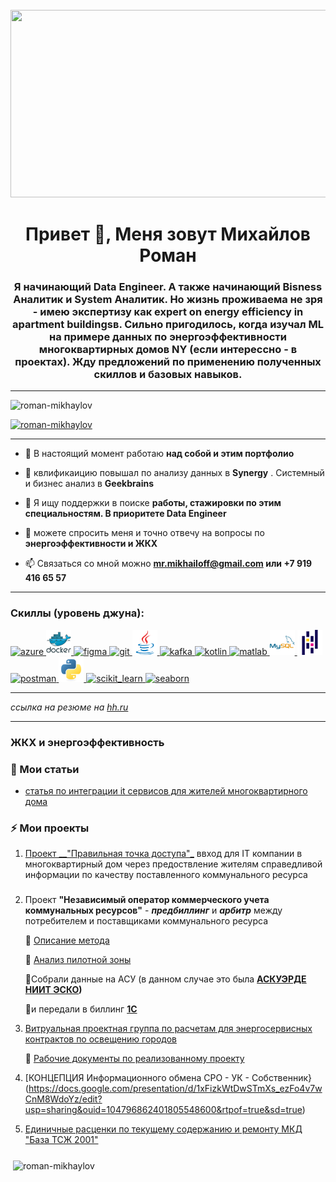 <br clear="both">

<div align="center">
  <img height="300" width="600" src="https://user-images.githubusercontent.com/74038190/225813708-98b745f2-7d22-48cf-9150-083f1b00d6c9.gif"  />
</div>
<h1 align="center">Привет 👋, Меня зовут Михайлов Роман</h1>
<h3 align="center">Я начинающий Data Engineer. А также начинающий Bisness Аналитик и System Аналитик. Но жизнь проживаема не зря - имею экспертизу как expert on energy efficiency in apartment buildingsв. Сильно пригодилось, когда изучал ML на примере данных по энергоэффективности многоквартирных домов NY (если интерессно - в проектах). Жду предложений по применению полученных скиллов и базовых навыков. </h3>

***

<p align="left"> <img src="https://komarev.com/ghpvc/?username=roman-mikhaylov&label=Profile%20views&color=0e75b6&style=flat" alt="roman-mikhaylov" /> </p>

<p align="left"> <a href="https://github.com/ryo-ma/github-profile-trophy"><img src="https://github-profile-trophy.vercel.app/?username=roman-mikhaylov" alt="roman-mikhaylov" /></a> </p>

***

- 🔭 В настоящий момент работаю **над собой и этим портфолио**

- 🌱 квлификаицию повышал по анализу данных  в **Synergy** . Системный и бизнес анализ в **Geekbrains**

- 🤝 Я ищу поддержки в поиске **работы, стажировки по этим специальностям. В приоритете Data Engineer**

- 💬 можете спросить меня и точно отвечу на вопросы по **энергоэффективности и ЖКХ**

- 📫 Связаться со мной можно **mr.mikhailoff@gmail.com или +7 919 416 65 57**

***

<h3 align="left">Скиллы (уровень джуна):</h3>
<p align="left"> <a href="https://azure.microsoft.com/en-in/" target="_blank" rel="noreferrer"> <img src="https://www.vectorlogo.zone/logos/microsoft_azure/microsoft_azure-icon.svg" alt="azure" width="40" height="40"/> </a> <a href="https://www.docker.com/" target="_blank" rel="noreferrer"> <img src="https://raw.githubusercontent.com/devicons/devicon/master/icons/docker/docker-original-wordmark.svg" alt="docker" width="40" height="40"/> </a> <a href="https://www.figma.com/" target="_blank" rel="noreferrer"> <img src="https://www.vectorlogo.zone/logos/figma/figma-icon.svg" alt="figma" width="40" height="40"/> </a> <a href="https://git-scm.com/" target="_blank" rel="noreferrer"> <img src="https://www.vectorlogo.zone/logos/git-scm/git-scm-icon.svg" alt="git" width="40" height="40"/> </a> <a href="https://www.java.com" target="_blank" rel="noreferrer"> <img src="https://raw.githubusercontent.com/devicons/devicon/master/icons/java/java-original.svg" alt="java" width="40" height="40"/> </a> <a href="https://kafka.apache.org/" target="_blank" rel="noreferrer"> <img src="https://www.vectorlogo.zone/logos/apache_kafka/apache_kafka-icon.svg" alt="kafka" width="40" height="40"/> </a> <a href="https://kotlinlang.org" target="_blank" rel="noreferrer"> <img src="https://www.vectorlogo.zone/logos/kotlinlang/kotlinlang-icon.svg" alt="kotlin" width="40" height="40"/> </a> <a href="https://www.mathworks.com/" target="_blank" rel="noreferrer"> <img src="https://upload.wikimedia.org/wikipedia/commons/2/21/Matlab_Logo.png" alt="matlab" width="40" height="40"/> </a> <a href="https://www.mysql.com/" target="_blank" rel="noreferrer"> <img src="https://raw.githubusercontent.com/devicons/devicon/master/icons/mysql/mysql-original-wordmark.svg" alt="mysql" width="40" height="40"/> </a> <a href="https://pandas.pydata.org/" target="_blank" rel="noreferrer"> <img src="https://raw.githubusercontent.com/devicons/devicon/2ae2a900d2f041da66e950e4d48052658d850630/icons/pandas/pandas-original.svg" alt="pandas" width="40" height="40"/> </a> <a href="https://postman.com" target="_blank" rel="noreferrer"> <img src="https://www.vectorlogo.zone/logos/getpostman/getpostman-icon.svg" alt="postman" width="40" height="40"/> </a> <a href="https://www.python.org" target="_blank" rel="noreferrer"> <img src="https://raw.githubusercontent.com/devicons/devicon/master/icons/python/python-original.svg" alt="python" width="40" height="40"/> </a> <a href="https://scikit-learn.org/" target="_blank" rel="noreferrer"> <img src="https://upload.wikimedia.org/wikipedia/commons/0/05/Scikit_learn_logo_small.svg" alt="scikit_learn" width="40" height="40"/> </a> <a href="https://seaborn.pydata.org/" target="_blank" rel="noreferrer"> <img src="https://seaborn.pydata.org/_images/logo-mark-lightbg.svg" alt="seaborn" width="40" height="40"/> </a> </p>

***

_ссылка на резюме на [hh.ru](https://yoshkar-ola.hh.ru/applicant/resumes/view?resume=7c1c9224ff0bb436530039ed1f435754334752)_

***

### ЖКХ и энергоэффективность
###
<h3 align="left">📕 Мои статьи</h3>

- [статья по интеграции it сервисов для жителей многоквартирного дома](https://docs.google.com/document/d/1yXBuoo3sU4N4eZbHQ2h6A3Jb9nx0VAlI/edit?usp=sharing&ouid=104796862401805548600&rtpof=true&sd=true)
###
<h3 align="left">⚡ Мои проекты</h3>

1. [Проект __"Правильная точка доступа"_](https://drive.google.com/file/d/0B9AA5Sx172NnUFNSelloZlVVQTQ/view?usp=sharing&resourcekey=0-giaCks15eQy9b20-hcOAQA2)
    ввход для IT компании в многоквартирный дом через предоствление жителям справедливой информации по качеству поставленного коммунального ресурса  
###     
    
2. Проект __"Независимый оператор коммерческого учета коммунальных ресурсов"__ - ___предбиллинг___ и ___арбитр___ между потребителем и поставщиками коммунального ресурса
   
   💬 [Описание метода](https://docs.google.com/document/d/0B9AA5Sx172NnZFlOenZpYWw1WmM/edit?usp=sharing&ouid=104796862401805548600&resourcekey=0-P8riyK7FA0PwbPFIGGxpmA&rtpof=true&sd=true)
   
   💬 [Анализ пилотной зоны](https://docs.google.com/document/d/0B9AA5Sx172NnbzJoZ0ZJZU8wOGc/edit?usp=sharing&ouid=104796862401805548600&resourcekey=0-P4SQiNKz286E1HpGCuN85g&rtpof=true&sd=true)
   
   💬Собрали данные на АСУ (в данном случае это была __[АСКУЭРДЕ НИИТ ЭСКО](https://esco3e.ru/products/ascurde/askurde/))__ 
   
   💬и передали в биллинг __[1С](https://vgkh.ru/jsk/jkh/)__ 

3. [Витруальная проектная группа по расчетам для энергосервисных контрактов по освещению городов](https://docs.google.com/presentation/d/162a7uzGYHL2zCgebDZ3XdCIAbFeCBQwt/edit?usp=sharing&ouid=104796862401805548600&rtpof=true&sd=true)

    💬 [Рабочие документы по реализованному проекту](https://drive.google.com/drive/folders/0B9AA5Sx172NnVWw1Yzh5Vkk5VHM?resourcekey=0-I4yhcHuUo5PFuudFjtN4EQ&usp=sharing) 

4. [КОНЦЕПЦИЯ Информационного обмена СРО - УК - Собственник}(https://docs.google.com/presentation/d/1xFizkWtDwSTmXs_ezFo4v7wCnM8WdoYz/edit?usp=sharing&ouid=104796862401805548600&rtpof=true&sd=true)

5. [Единичные расценки по текущему содержанию и ремонту МКД "База ТСЖ 2001"](https://docs.google.com/presentation/d/1VLkAk7mMN5tvQHZMfIxEIPvQeR8Etf2s/edit?usp=sharing&ouid=104796862401805548600&rtpof=true&sd=true)



###


 
 <p>&nbsp;<img align="center" src="https://github-readme-stats.vercel.app/api?username=roman-mikhaylov&show_icons=true&locale=en" alt="roman-mikhaylov" /></p>









